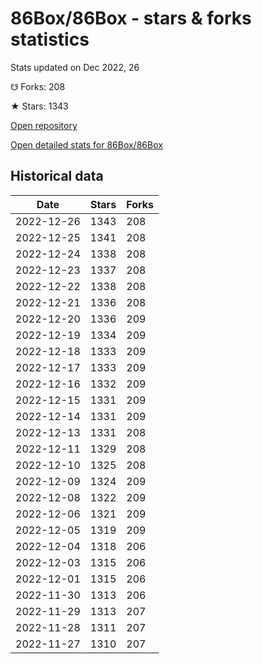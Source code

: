 # 86Box/86Box - stars & forks statistics

Stats updated on Dec 2022, 26

☋ Forks: 208

★ Stars: 1343

[Open repository](https://github.com/86Box/86Box)

[Open detailed stats for 86Box/86Box](https://reviewgithub.com/rep/86Box/86Box)

## Historical data
| Date | Stars | Forks |
|------|-------|-------|
| 2022-12-26 | 1343 | 208 | 
| 2022-12-25 | 1341 | 208 | 
| 2022-12-24 | 1338 | 208 | 
| 2022-12-23 | 1337 | 208 | 
| 2022-12-22 | 1338 | 208 | 
| 2022-12-21 | 1336 | 208 | 
| 2022-12-20 | 1336 | 209 | 
| 2022-12-19 | 1334 | 209 | 
| 2022-12-18 | 1333 | 209 | 
| 2022-12-17 | 1333 | 209 | 
| 2022-12-16 | 1332 | 209 | 
| 2022-12-15 | 1331 | 209 | 
| 2022-12-14 | 1331 | 209 | 
| 2022-12-13 | 1331 | 208 | 
| 2022-12-11 | 1329 | 208 | 
| 2022-12-10 | 1325 | 208 | 
| 2022-12-09 | 1324 | 209 | 
| 2022-12-08 | 1322 | 209 | 
| 2022-12-06 | 1321 | 209 | 
| 2022-12-05 | 1319 | 209 | 
| 2022-12-04 | 1318 | 206 | 
| 2022-12-03 | 1315 | 206 | 
| 2022-12-01 | 1315 | 206 | 
| 2022-11-30 | 1313 | 206 | 
| 2022-11-29 | 1313 | 207 | 
| 2022-11-28 | 1311 | 207 | 
| 2022-11-27 | 1310 | 207 | 

